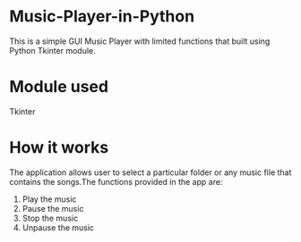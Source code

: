 # Music-Player-in-Python
This is a simple GUI Music Player with limited functions that built using Python Tkinter module.
# Module used
Tkinter
# How it works
The application allows user to select a particular folder  or any music file that contains the songs.The functions provided in the app are:
1. Play the music
2. Pause the music
3. Stop the music
4. Unpause the music
